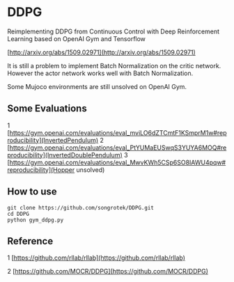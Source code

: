# DDPG

Reimplementing DDPG from Continuous Control with Deep Reinforcement Learning based on OpenAI Gym and Tensorflow

[http://arxiv.org/abs/1509.02971](http://arxiv.org/abs/1509.02971)

It is still a problem to implement Batch Normalization on the critic network. However the actor network works well with Batch Normalization.

Some Mujoco environments are still unsolved on OpenAI Gym.

## Some Evaluations

1 [https://gym.openai.com/evaluations/eval_mviLO6dZTCmtF1KSmprM1w#reproducibility](InvertedPendulum)
2 [https://gym.openai.com/evaluations/eval_PtYUMaEUSwqS3YUYA6MOQ#reproducibility](InvertedDoublePendulum)
3 [https://gym.openai.com/evaluations/eval_MwvKWh5CSp6SO8IAWU4pqw#reproducibility](Hopper unsolved)


## How to use

```
git clone https://github.com/songrotek/DDPG.git
cd DDPG
python gym_ddpg.py

```

## Reference
1 [https://github.com/rllab/rllab](https://github.com/rllab/rllab)

2 [https://github.com/MOCR/DDPG](https://github.com/MOCR/DDPG)




